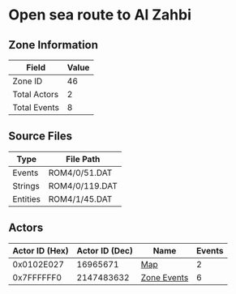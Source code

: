 # Open sea route to Al Zahbi

## Zone Information

| Field        |   Value |
|--------------|---------|
| Zone ID      |      46 |
| Total Actors |       2 |
| Total Events |       8 |

## Source Files

| Type     | File Path      |
|----------|----------------|
| Events   | ROM4/0/51.DAT  |
| Strings  | ROM4/0/119.DAT |
| Entities | ROM4/1/45.DAT  |

## Actors

| Actor ID (Hex)   |   Actor ID (Dec) | Name                            |   Events |
|------------------|------------------|---------------------------------|----------|
| 0x0102E027       |         16965671 | [Map](./16965671%20-%20Map/)    |        2 |
| 0x7FFFFFF0       |       2147483632 | [Zone Events](./Zone%20Events/) |        6 |